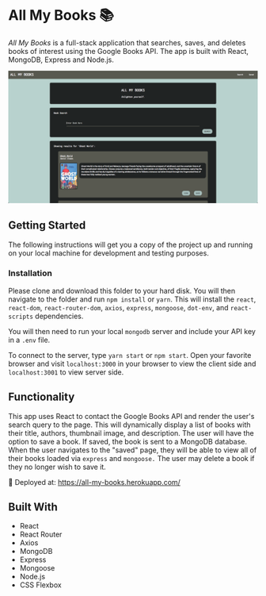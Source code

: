 # All My Books 📚

_All My Books_ is a full-stack application that searches, saves, and deletes books of interest using the Google Books API. The app is built with React, MongoDB, Express and Node.js.

![Screenshot](screenshot.png)

## Getting Started

The following instructions will get you a copy of the project up and running on your local machine for development and testing purposes.

### Installation

Please clone and download this folder to your hard disk. You will then navigate to the folder and run `npm install` or `yarn`. This will install the `react`, `react-dom`, `react-router-dom`, `axios`, `express`, `mongoose`, `dot-env`, and `react-scripts` dependencies.

You will then need to run your local `mongodb` server and include your API key in a `.env` file.

To connect to the server, type `yarn start` or `npm start`. Open your favorite browser and visit `localhost:3000` in your browser to view the client side and `localhost:3001` to view server side.

## Functionality

This app uses React to contact the Google Books API and render the user's search query to the page. This will dynamically display a list of books with their title, authors, thumbnail image, and description. The user will have the option to save a book. If saved, the book is sent to a MongoDB database. When the user navigates to the "saved" page, they will be able to view all of their books loaded via `express` and `mongoose.` The user may delete a book if they no longer wish to save it.

🚀 Deployed at: https://all-my-books.herokuapp.com/

## Built With

- React
- React Router
- Axios
- MongoDB
- Express
- Mongoose
- Node.js
- CSS Flexbox
